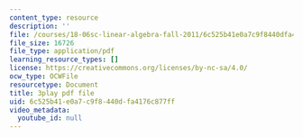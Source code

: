```yaml
---
content_type: resource
description: ''
file: /courses/18-06sc-linear-algebra-fall-2011/6c525b41e0a7c9f8440dfa4176c877ff_mVeuZzJdd1w.pdf
file_size: 16726
file_type: application/pdf
learning_resource_types: []
license: https://creativecommons.org/licenses/by-nc-sa/4.0/
ocw_type: OCWFile
resourcetype: Document
title: 3play pdf file
uid: 6c525b41-e0a7-c9f8-440d-fa4176c877ff
video_metadata:
  youtube_id: null
---
```

